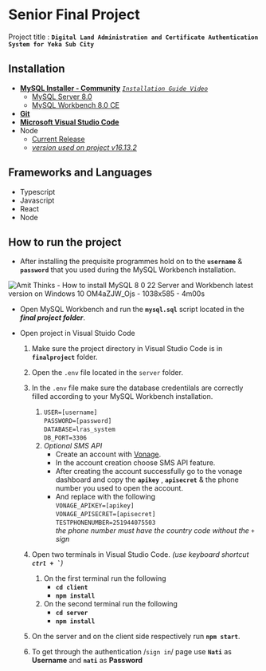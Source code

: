 # Senior Final Project

Project title : **`Digital Land Administration and Certificate Authentication System for Yeka Sub City`**

## Installation

- [**MySQL Installer - Community**](https://dev.mysql.com/downloads/installer/) [_`Installation Guide Video`_](https://www.youtube.com/watch?v=OM4aZJW_Ojs)
  - [MySQL Server 8.0](https://dev.mysql.com/downloads/mysql/)
  - [MySQL Workbench 8.0 CE](https://dev.mysql.com/downloads/workbench/)
- [**Git**](https://gitforwindows.org/)
- [**Microsoft Visual Studio Code**](https://code.visualstudio.com/)
- Node
  - [Current Release](https://nodejs.org/en/)
  - [_version used on project v16.13.2_](https://nodejs.org/download/release/v16.13.2/)

## Frameworks and Languages

- Typescript
- Javascript
- React
- Node

## How to run the project

- After installing the prequisite programmes hold on to the **`username`** & **`password`** that you used during the MySQL Workbench installation.
  </br>

![Amit Thinks - How to install MySQL 8 0 22 Server and Workbench latest version on Windows 10  OM4aZJW_Ojs - 1038x585 - 4m00s](https://user-images.githubusercontent.com/116979329/221814384-8ebb99b2-40a4-4dac-a5f3-b658415747fd.png)

- Open MySQL Workbench and run the **`mysql.sql`** script located in the **_final project folder_**.
- Open project in Visual Stuido Code

  1. Make sure the project directory in Visual Studio Code is in **`finalproject`** folder.
  2. Open the `.env` file located in the `server` folder.
  3. In the `.env` file make sure the database credentilals are correctly filled according to your MySQL Workbench installation.

     1. `USER=[username]`<br>
        `PASSWORD=[password]`<br>
        `DATABASE=lras_system`<br>
        `DB_PORT=3306`<br>
     2. _Optional SMS API_ <br>
        - Create an account with [Vonage](https://ui.idp.vonage.com/ui/auth/registration?utm_campaign=referral&attribution_campaign=referral&icid=tryitfree_comm-apis_nexmodashbdfreetrialsignup_btn).
        - In the account creation choose SMS API feature.
        - After creating the account successfully go to the vonage dashboard and copy the **`apikey`** , **`apisecret`** & the phone number you used to open the account.
        - And replace with the following <br>
          `VONAGE_APIKEY=[apikey]` <br>
          `VONAGE_APISECRET=[apisecret]` <br>
          `TESTPHONENUMBER=251944075503` <br> _the phone number must have the country code without the `+` sign_

  4. Open two terminals in Visual Studio Code. _(use keyboard shortcut **<code>ctrl + `</code>**)_
     1. On the first terminal run the following
        - **`cd client`**
        - **`npm install`**
     2. On the second terminal run the following
        - **`cd server`**
        - **`npm install`**
  5. On the server and on the client side respectively run **`npm start`**.
  6. To get through the authentication /`sign in`/ page use **`Nati`** as **Username** and **`nati`** as **Password**
